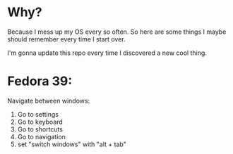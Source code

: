 # Why?

Because I mess up my OS every so often. So here are some things I maybe should remember every time I start over.

I'm gonna update this repo every time I discovered a new cool thing.

# Fedora 39:

Navigate between windows:

1) Go to settings
2) Go to keyboard
3) Go to shortcuts
4) Go to navigation
5) set "switch windows" with "alt + tab"

